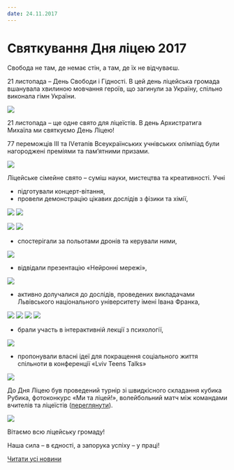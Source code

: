 ```yaml
---
date: 24.11.2017
---
```

# Святкування Дня ліцею 2017

Свобода не там, де немає стін, а там, де їх не відчуваєш.

21 листопада – День Свободи і Гідності. В цей день ліцейська громада вшанувала хвилиною мовчання героїв, що загинули за Україну, спільно виконала гімн України.

![](/images/blog/святкування-дня-ліцею-2017/dl5.jpg)

21 листопада – ще одне свято для ліцеїстів. В день Архистратига Михаїла ми святкуємо День Ліцею!

77 переможців ІІІ та IVетапів Всеукраїнських учнівських олімпіад були нагороджені преміями та пам’ятними призами.

![](/images/blog/святкування-дня-ліцею-2017/dl4.jpg)

Ліцейське сімейне свято – суміш науки, мистецтва та креативності. Учні

- підготували концерт-вітання,
- провели демонстрацію цікавих дослідів з фізики та хімії,

![](/images/blog/святкування-дня-ліцею-2017/dl11.jpg) ![](/images/blog/святкування-дня-ліцею-2017/dl12.jpg)

![](/images/blog/святкування-дня-ліцею-2017/dl13.jpg) ![](/images/blog/святкування-дня-ліцею-2017/dl3.jpg)

- спостерігали за польотами дронів та керували ними,

![](/images/blog/святкування-дня-ліцею-2017/dl10.jpg)

- відвідали презентацію «Нейронні мережі»,

![](/images/blog/святкування-дня-ліцею-2017/dl9.jpg)

- активно долучалися до дослідів, проведених викладачами Львівського національного університету імені Івана Франка,

![](/images/blog/святкування-дня-ліцею-2017/dl14.jpg) ![](/images/blog/святкування-дня-ліцею-2017/dl17.jpg) ![](/images/blog/святкування-дня-ліцею-2017/dl1.jpg) ![](/images/blog/святкування-дня-ліцею-2017/dl15.jpg)

- брали участь в інтерактивній лекції з психології,

![](/images/blog/святкування-дня-ліцею-2017/dl7.jpg)

- пропонували власні ідеї для покращення соціального життя спільноти в конференції «Lviv Teens Talks»

![](/images/blog/святкування-дня-ліцею-2017/dl18.jpg)

До Дня Ліцею був проведений турнір зі швидкісного складання кубика Рубика, фотоконкурс «Ми та ліцей!», волейбольний матч між командами вчителів та ліцеїстів ([переглянути](https://www.youtube.com/watch?v=SP-61afgVhI)).

![](/images/blog/святкування-дня-ліцею-2017/dl6.jpg)

Вітаємо всю ліцейську громаду!

Наша сила – в єдності, а запорука успіху – у праці!

[Читати усі новини](/news)

